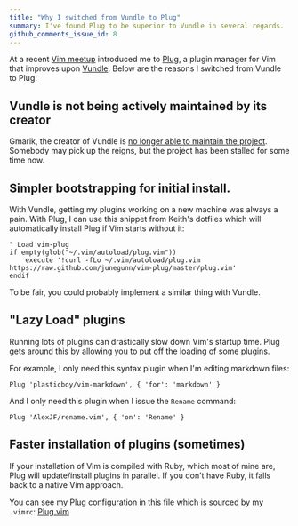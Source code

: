 ```yaml
---
title: "Why I switched from Vundle to Plug"
summary: I've found Plug to be superior to Vundle in several regards.
github_comments_issue_id: 8
---
```


At a recent [Vim meetup][Keith Smiley] introduced me to [Plug],
a plugin manager for Vim that improves upon [Vundle]. Below are the reasons
I switched from Vundle to Plug:

## Vundle is not being actively maintained by its creator

Gmarik, the creator of Vundle is [no longer able to maintain the
project](https://github.com/gmarik/Vundle.vim/issues/608). Somebody may pick up
the reigns, but the project has been stalled for some time now.

## Simpler bootstrapping for initial install.

With Vundle, getting my plugins working on a new machine was always a pain.
With Plug, I can use this snippet from Keith's dotfiles which will
automatically install Plug if Vim starts without it:

```vim
" Load vim-plug
if empty(glob("~/.vim/autoload/plug.vim"))
    execute '!curl -fLo ~/.vim/autoload/plug.vim https://raw.github.com/junegunn/vim-plug/master/plug.vim'
endif
```

To be fair, you could probably implement a similar thing with Vundle.

## "Lazy Load" plugins

Running lots of plugins can drastically slow down Vim's startup time. Plug gets
around this by allowing you to put off the loading of some plugins.

For example, I only need this syntax plugin when I'm editing markdown files:

```vim
Plug 'plasticboy/vim-markdown', { 'for': 'markdown' }
```

And I only need this plugin when I issue the `Rename` command:

```vim
Plug 'AlexJF/rename.vim', { 'on': 'Rename' }
```

## Faster installation of plugins (sometimes)

If your installation of Vim is compiled with Ruby, which most of mine are, Plug
will update/install plugins in parallel. If you don't have Ruby, it falls back
to a native Vim approach.

You can see my Plug configuration in this file which is sourced by my `.vimrc`:
[Plug.vim]

[Vim meetup]:https://groups.google.com/forum/#!forum/vimsf
[Plug]:https://github.com/junegunn/vim-plug
[Keith Smiley]:https://smileykeith.com/
[vundle]:https://github.com/gmarik/Vundle.vim
[Plug.vim]:https://github.com/captbaritone/dotfiles/blob/master/vim/plug.vim
